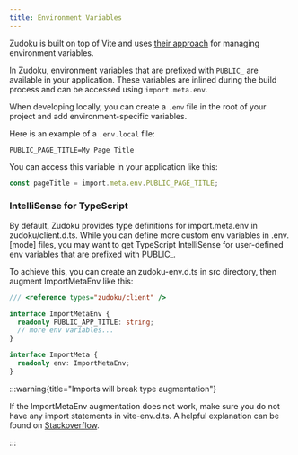 ```yaml
---
title: Environment Variables
---
```


Zudoku is built on top of Vite and uses [their approach](https://vitejs.dev/guide/env-and-mode) for managing environment variables.

In Zudoku, environment variables that are prefixed with `PUBLIC_` are available in your application. These variables are inlined during the build process and can be accessed using `import.meta.env`.

When developing locally, you can create a `.env` file in the root of your project and add environment-specific variables.

Here is an example of a `.env.local` file:

```env
PUBLIC_PAGE_TITLE=My Page Title
```

You can access this variable in your application like this:

```ts
const pageTitle = import.meta.env.PUBLIC_PAGE_TITLE;
```

### IntelliSense for TypeScript

By default, Zudoku provides type definitions for import.meta.env in zudoku/client.d.ts. While you can define more custom env variables in .env.[mode] files, you may want to get TypeScript IntelliSense for user-defined env variables that are prefixed with PUBLIC\_.

To achieve this, you can create an zudoku-env.d.ts in src directory, then augment ImportMetaEnv like this:

```typescript
/// <reference types="zudoku/client" />

interface ImportMetaEnv {
  readonly PUBLIC_APP_TITLE: string;
  // more env variables...
}

interface ImportMeta {
  readonly env: ImportMetaEnv;
}
```

:::warning{title="Imports will break type augmentation"}

If the ImportMetaEnv augmentation does not work, make sure you do not have any import statements in vite-env.d.ts. A helpful explanation can be found on [Stackoverflow](https://stackoverflow.com/a/51114250).

:::
